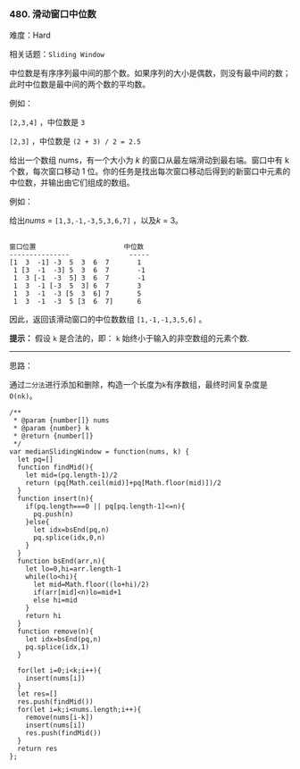 ### 480. 滑动窗口中位数

难度：Hard

相关话题：`Sliding Window`

中位数是有序序列最中间的那个数。如果序列的大小是偶数，则没有最中间的数；此时中位数是最中间的两个数的平均数。



例如：



 `[2,3,4]` ，中位数是 `3` 



 `[2,3]` ，中位数是  `(2 + 3) / 2 = 2.5` 



给出一个数组 nums，有一个大小为 *k*  的窗口从最左端滑动到最右端。窗口中有 k 个数，每次窗口移动 1 位。你的任务是找出每次窗口移动后得到的新窗口中元素的中位数，并输出由它们组成的数组。



例如：



给出*nums*  =  `[1,3,-1,-3,5,3,6,7]` ，以及*k*  = 3。



```

窗口位置                      中位数
---------------               -----
[1  3  -1] -3  5  3  6  7       1
 1 [3  -1  -3] 5  3  6  7       -1
 1  3 [-1  -3  5] 3  6  7       -1
 1  3  -1 [-3  5  3] 6  7       3
 1  3  -1  -3 [5  3  6] 7       5
 1  3  -1  -3  5 [3  6  7]      6
```


因此，返回该滑动窗口的中位数数组 `[1,-1,-1,3,5,6]` 。



**提示：** 
假设 `k` 是合法的，即： `k`  始终小于输入的非空数组的元素个数.




-----

思路：

通过`二分法`进行添加和删除，构造一个长度为`k`有序数组，最终时间复杂度是`O(nk)`。

```
/**
 * @param {number[]} nums
 * @param {number} k
 * @return {number[]}
 */
var medianSlidingWindow = function(nums, k) {
  let pq=[]
  function findMid(){
    let mid=(pq.length-1)/2
    return (pq[Math.ceil(mid)]+pq[Math.floor(mid)])/2
  }
  function insert(n){
    if(pq.length===0 || pq[pq.length-1]<=n){
      pq.push(n)
    }else{
      let idx=bsEnd(pq,n)
      pq.splice(idx,0,n)
    }
  }
  function bsEnd(arr,n){
    let lo=0,hi=arr.length-1
    while(lo<hi){
      let mid=Math.floor((lo+hi)/2)
      if(arr[mid]<n)lo=mid+1
      else hi=mid
    }
    return hi
  }
  function remove(n){
    let idx=bsEnd(pq,n)
    pq.splice(idx,1)
  }
  
  for(let i=0;i<k;i++){
    insert(nums[i])
  }
  let res=[]
  res.push(findMid())
  for(let i=k;i<nums.length;i++){
    remove(nums[i-k])
    insert(nums[i])
    res.push(findMid())
  }
  return res
};
```

